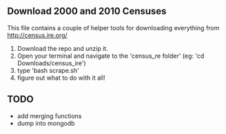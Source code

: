 ## Download 2000 and 2010 Censuses ##

This file contains a couple of helper tools for downloading everything from http://census.ire.org/

1. Download the repo and unzip it.
2. Open your terminal and navigate to the 'census_re folder' (eg: 'cd Downloads/census_ire')
3. type 'bash scrape.sh'
4. figure out what to do with it all!

## TODO ##
* add merging functions
* dump into mongodb
